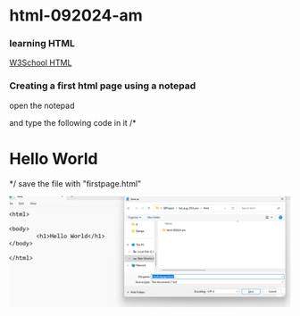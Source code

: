 # html-092024-am

### learning HTML
[W3School HTML](https://www.w3schools.com/html/)

### Creating a first html page using a notepad

open the notepad 

and type the following code in it 
/*
<html>

<body>
	<h1>Hello World</h1>	
</body>

</html>
*/
save the file with "firstpage.html" 

![html page using notepad](assets/firstpage_using_notepad.png)



